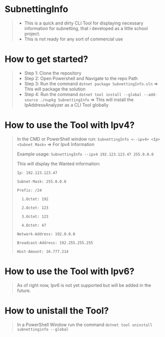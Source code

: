 # SubnettingInfo
> - This is a quick and dirty CLI Tool for displaying necessary information for subnetting, that i developed as a little school project.
> - This is not ready for any sort of commercial use

# How to get started?

> - Step 1: Clone the repository
> - Step 2: Open Powershell and Navigate to the repo Path
> - Step 3: Run the command ```dotnet package SubnettingInfo.sln``` => This will package the solution
> - Step 4: Run the command ```dotnet tool install --global --add-source ./nupkg SubnettingInfo``` => This will install the IpAddressAnalyzer as a CLI Tool globally


# How to use the Tool with Ipv4?

> In the CMD or PowerShell window run: ```SubnettingInfo <--ipv4> <Ip> <Subnet Mask>``` => For Ipv4 Information
> 
> Example usage: ```SubnettingInfo --ipv4 192.123.123.47 255.0.0.0```
>
> This will display the Wanted information:
> ```
>Ip: 192.123.123.47
>
> Subnet-Mask: 255.0.0.0
>
>Prefix: /24
>
>   1.Octet: 192
>
>   2.Octet: 123
>
>   3.Octet: 123
>
>   4.Octet: 47
>
> Network-Address: 192.0.0.0
>
> Broadcast-Address: 192.255.255.255
>
> Host-Amount: 16.777.214
> ```

# How to use the Tool with Ipv6?
> As of right now, Ipv6 is not yet supported but will be added in the future.

# How to unistall the Tool?
> In a PowerShell Window run the command ```dotnet tool uninstall subnettinginfo --global```
